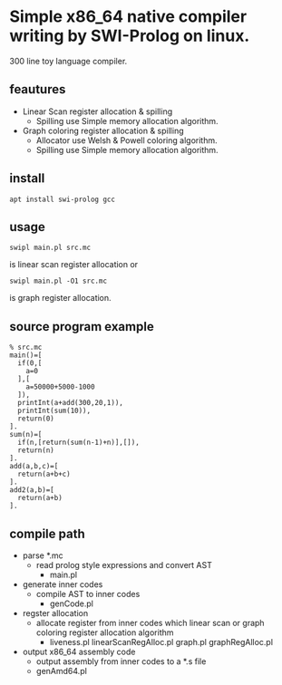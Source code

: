 # Simple x86_64 native compiler writing by SWI-Prolog on linux.

300 line toy language compiler.

## feautures

- Linear Scan register allocation & spilling
    - Spilling use Simple memory allocation algorithm.
- Graph coloring register allocation & spilling
    - Allocator use Welsh & Powell coloring algorithm.
    - Spilling use Simple memory allocation algorithm.

## install

    apt install swi-prolog gcc

## usage

    swipl main.pl src.mc

is linear scan register allocation or

    swipl main.pl -O1 src.mc

is graph register allocation.

## source program example

    % src.mc
    main()=[
      if(0,[
        a=0
      ],[
        a=50000+5000-1000
      ]),
      printInt(a+add(300,20,1)),
      printInt(sum(10)),
      return(0)
    ].
    sum(n)=[
      if(n,[return(sum(n-1)+n)],[]),
      return(n)
    ].
    add(a,b,c)=[
      return(a+b+c)
    ].
    add2(a,b)=[
      return(a+b)
    ].

## compile path

- parse *.mc
    - read prolog style expressions and convert AST
        - main.pl
- generate inner codes
    - compile AST to inner codes
        - genCode.pl
- regster allocation
    - allocate register from inner codes which linear scan or graph coloring register allocation algorithm
        - liveness.pl linearScanRegAlloc.pl graph.pl graphRegAlloc.pl
- output x86_64 assembly code
    - output assembly from inner codes to a *.s file
    - genAmd64.pl
